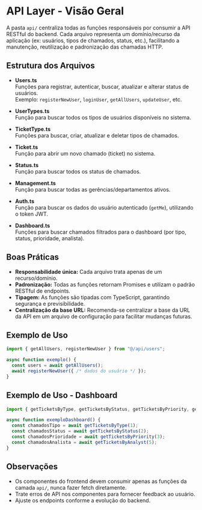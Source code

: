 # API Layer - Visão Geral

A pasta `api/` centraliza todas as funções responsáveis por consumir a API RESTful do backend. Cada arquivo representa um domínio/recurso da aplicação (ex: usuários, tipos de chamados, status, etc.), facilitando a manutenção, reutilização e padronização das chamadas HTTP.

## Estrutura dos Arquivos

- **Users.ts**  
  Funções para registrar, autenticar, buscar, atualizar e alterar status de usuários.  
  Exemplo: `registerNewUser`, `loginUser`, `getAllUsers`, `updateUser`, etc.

- **UserTypes.ts**  
  Função para buscar todos os tipos de usuários disponíveis no sistema.

- **TicketType.ts**  
  Funções para buscar, criar, atualizar e deletar tipos de chamados.

- **Ticket.ts**  
  Função para abrir um novo chamado (ticket) no sistema.

- **Status.ts**  
  Função para buscar todos os status de chamados.

- **Management.ts**  
  Função para buscar todas as gerências/departamentos ativos.

- **Auth.ts**  
  Função para buscar os dados do usuário autenticado (`getMe`), utilizando o token JWT.

- **Dashboard.ts**  
  Funções para buscar chamados filtrados para o dashboard (por tipo, status, prioridade, analista).

## Boas Práticas

- **Responsabilidade única:** Cada arquivo trata apenas de um recurso/domínio.
- **Padronização:** Todas as funções retornam Promises e utilizam o padrão RESTful de endpoints.
- **Tipagem:** As funções são tipadas com TypeScript, garantindo segurança e previsibilidade.
- **Centralização da base URL:** Recomenda-se centralizar a base da URL da API em um arquivo de configuração para facilitar mudanças futuras.

## Exemplo de Uso

```typescript
import { getAllUsers, registerNewUser } from "@/api/users";

async function exemplo() {
  const users = await getAllUsers();
  await registerNewUser({ /* dados do usuário */ });
}
```

## Exemplo de Uso - Dashboard

```typescript
import { getTicketsByType, getTicketsByStatus, getTicketsByPriority, getTicketsByAnalyst } from "@/api/dashboard";

async function exemploDashboard() {
  const chamadosTipo = await getTicketsByType(1);
  const chamadosStatus = await getTicketsByStatus(2);
  const chamadosPrioridade = await getTicketsByPriority(3);
  const chamadosAnalista = await getTicketsByAnalyst(5);
}
```

## Observações

- Os componentes do frontend devem consumir apenas as funções da camada `api/`, nunca fazer fetch diretamente.
- Trate erros de API nos componentes para fornecer feedback ao usuário.
- Ajuste os endpoints conforme a evolução do backend.


